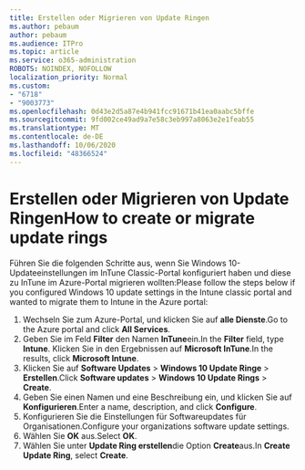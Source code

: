 ```yaml
---
title: Erstellen oder Migrieren von Update Ringen
ms.author: pebaum
author: pebaum
ms.audience: ITPro
ms.topic: article
ms.service: o365-administration
ROBOTS: NOINDEX, NOFOLLOW
localization_priority: Normal
ms.custom:
- "6718"
- "9003773"
ms.openlocfilehash: 0d43e2d5a87e4b941fcc91671b41ea0aabc5bffe
ms.sourcegitcommit: 9fd002ce49ad9a7e58c3eb997a8063e2e1feab55
ms.translationtype: MT
ms.contentlocale: de-DE
ms.lasthandoff: 10/06/2020
ms.locfileid: "48366524"
---
```

# <a name="how-to-create-or-migrate-update-rings"></a><span data-ttu-id="e5802-102">Erstellen oder Migrieren von Update Ringen</span><span class="sxs-lookup"><span data-stu-id="e5802-102">How to create or migrate update rings</span></span>

<span data-ttu-id="e5802-103">Führen Sie die folgenden Schritte aus, wenn Sie Windows 10-Updateeinstellungen im InTune Classic-Portal konfiguriert haben und diese zu InTune im Azure-Portal migrieren wollten:</span><span class="sxs-lookup"><span data-stu-id="e5802-103">Please follow the steps below if you configured Windows 10 update settings in the Intune classic portal and wanted to migrate them to Intune in the Azure portal:</span></span>

1. <span data-ttu-id="e5802-104">Wechseln Sie zum Azure-Portal, und klicken Sie auf **alle Dienste**.</span><span class="sxs-lookup"><span data-stu-id="e5802-104">Go to the Azure portal and click **All Services**.</span></span>
2. <span data-ttu-id="e5802-105">Geben Sie im Feld **Filter** den Namen **InTune**ein.</span><span class="sxs-lookup"><span data-stu-id="e5802-105">In the **Filter** field, type **Intune**.</span></span> <span data-ttu-id="e5802-106">Klicken Sie in den Ergebnissen auf **Microsoft InTune**.</span><span class="sxs-lookup"><span data-stu-id="e5802-106">In the results, click **Microsoft Intune**.</span></span>
3. <span data-ttu-id="e5802-107">Klicken Sie auf **Software Updates**  >  **Windows 10 Update Ringe**  >  **Erstellen**.</span><span class="sxs-lookup"><span data-stu-id="e5802-107">Click **Software updates** > **Windows 10 Update Rings** > **Create**.</span></span>
4. <span data-ttu-id="e5802-108">Geben Sie einen Namen und eine Beschreibung ein, und klicken Sie auf **Konfigurieren**.</span><span class="sxs-lookup"><span data-stu-id="e5802-108">Enter a name, description, and click **Configure**.</span></span>
5. <span data-ttu-id="e5802-109">Konfigurieren Sie die Einstellungen für Softwareupdates für Organisationen.</span><span class="sxs-lookup"><span data-stu-id="e5802-109">Configure your organizations software update settings.</span></span>
6. <span data-ttu-id="e5802-110">Wählen Sie **OK** aus.</span><span class="sxs-lookup"><span data-stu-id="e5802-110">Select **OK**.</span></span>
7. <span data-ttu-id="e5802-111">Wählen Sie unter **Update Ring erstellen**die Option **Create**aus.</span><span class="sxs-lookup"><span data-stu-id="e5802-111">In **Create Update Ring**, select **Create**.</span></span>
